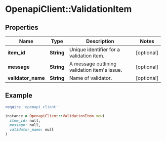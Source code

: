 # OpenapiClient::ValidationItem

## Properties

| Name | Type | Description | Notes |
| ---- | ---- | ----------- | ----- |
| **item_id** | **String** | Unique identifier for a validation item. | [optional] |
| **message** | **String** | A message outlining validation item&#39;s issue. | [optional] |
| **validator_name** | **String** | Name of validator. | [optional] |

## Example

```ruby
require 'openapi_client'

instance = OpenapiClient::ValidationItem.new(
  item_id: null,
  message: null,
  validator_name: null
)
```

